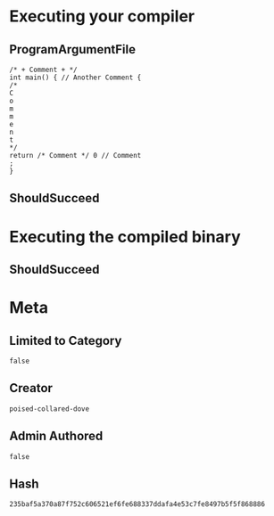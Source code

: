 # Executing your compiler

## ProgramArgumentFile

```
/* + Comment + */
int main() { // Another Comment {
/* 
C
o
m
m
e
n
t
*/
return /* Comment */ 0 // Comment
;
}
```

## ShouldSucceed

# Executing the compiled binary

## ShouldSucceed

# Meta

## Limited to Category

```
false
```

## Creator

```
poised-collared-dove
```

## Admin Authored

```
false
```

## Hash

```
235baf5a370a87f752c606521ef6fe688337ddafa4e53c7fe8497b5f5f868886
```

